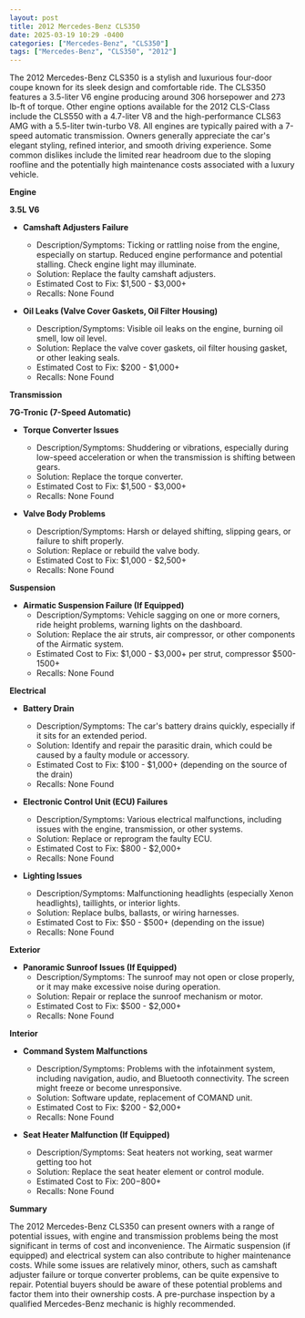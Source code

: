 ```yaml
---
layout: post
title: 2012 Mercedes-Benz CLS350
date: 2025-03-19 10:29 -0400
categories: ["Mercedes-Benz", "CLS350"]
tags: ["Mercedes-Benz", "CLS350", "2012"]
---
```

The 2012 Mercedes-Benz CLS350 is a stylish and luxurious four-door coupe known for its sleek design and comfortable ride. The CLS350 features a 3.5-liter V6 engine producing around 306 horsepower and 273 lb-ft of torque. Other engine options available for the 2012 CLS-Class include the CLS550 with a 4.7-liter V8 and the high-performance CLS63 AMG with a 5.5-liter twin-turbo V8. All engines are typically paired with a 7-speed automatic transmission. Owners generally appreciate the car's elegant styling, refined interior, and smooth driving experience. Some common dislikes include the limited rear headroom due to the sloping roofline and the potentially high maintenance costs associated with a luxury vehicle.

**Engine**

**3.5L V6**

*   **Camshaft Adjusters Failure**
    *   Description/Symptoms: Ticking or rattling noise from the engine, especially on startup. Reduced engine performance and potential stalling. Check engine light may illuminate.
    *   Solution: Replace the faulty camshaft adjusters.
    *   Estimated Cost to Fix: $1,500 - $3,000+
    * Recalls: None Found

*   **Oil Leaks (Valve Cover Gaskets, Oil Filter Housing)**
    *   Description/Symptoms: Visible oil leaks on the engine, burning oil smell, low oil level.
    *   Solution: Replace the valve cover gaskets, oil filter housing gasket, or other leaking seals.
    *   Estimated Cost to Fix: $200 - $1,000+
    *   Recalls: None Found

**Transmission**

**7G-Tronic (7-Speed Automatic)**

*   **Torque Converter Issues**
    *   Description/Symptoms: Shuddering or vibrations, especially during low-speed acceleration or when the transmission is shifting between gears.
    *   Solution: Replace the torque converter.
    *   Estimated Cost to Fix: $1,500 - $3,000+
    *   Recalls: None Found

*   **Valve Body Problems**
    *   Description/Symptoms: Harsh or delayed shifting, slipping gears, or failure to shift properly.
    *   Solution: Replace or rebuild the valve body.
    *   Estimated Cost to Fix: $1,000 - $2,500+
    *   Recalls: None Found

**Suspension**

*   **Airmatic Suspension Failure (If Equipped)**
    *   Description/Symptoms: Vehicle sagging on one or more corners, ride height problems, warning lights on the dashboard.
    *   Solution: Replace the air struts, air compressor, or other components of the Airmatic system.
    *   Estimated Cost to Fix: $1,000 - $3,000+ per strut, compressor $500-1500+
    *   Recalls: None Found

**Electrical**

*   **Battery Drain**
    *   Description/Symptoms: The car's battery drains quickly, especially if it sits for an extended period.
    *   Solution: Identify and repair the parasitic drain, which could be caused by a faulty module or accessory.
    *   Estimated Cost to Fix: $100 - $1,000+ (depending on the source of the drain)
    *   Recalls: None Found

*   **Electronic Control Unit (ECU) Failures**
    *   Description/Symptoms: Various electrical malfunctions, including issues with the engine, transmission, or other systems.
    *   Solution: Replace or reprogram the faulty ECU.
    *   Estimated Cost to Fix: $800 - $2,000+
    *   Recalls: None Found

*   **Lighting Issues**
    *   Description/Symptoms: Malfunctioning headlights (especially Xenon headlights), taillights, or interior lights.
    *   Solution: Replace bulbs, ballasts, or wiring harnesses.
    *   Estimated Cost to Fix: $50 - $500+ (depending on the issue)
    *   Recalls: None Found

**Exterior**

*   **Panoramic Sunroof Issues (If Equipped)**
    *   Description/Symptoms: The sunroof may not open or close properly, or it may make excessive noise during operation.
    *   Solution: Repair or replace the sunroof mechanism or motor.
    *   Estimated Cost to Fix: $500 - $2,000+
    *   Recalls: None Found

**Interior**

*   **Command System Malfunctions**
    *   Description/Symptoms: Problems with the infotainment system, including navigation, audio, and Bluetooth connectivity. The screen might freeze or become unresponsive.
    *   Solution: Software update, replacement of COMAND unit.
    *   Estimated Cost to Fix: $200 - $2,000+
    *   Recalls: None Found

*   **Seat Heater Malfunction (If Equipped)**
    *   Description/Symptoms: Seat heaters not working, seat warmer getting too hot
    *   Solution: Replace the seat heater element or control module.
    *   Estimated Cost to Fix: $200-$800+
    *   Recalls: None Found

**Summary**

The 2012 Mercedes-Benz CLS350 can present owners with a range of potential issues, with engine and transmission problems being the most significant in terms of cost and inconvenience. The Airmatic suspension (if equipped) and electrical system can also contribute to higher maintenance costs. While some issues are relatively minor, others, such as camshaft adjuster failure or torque converter problems, can be quite expensive to repair. Potential buyers should be aware of these potential problems and factor them into their ownership costs. A pre-purchase inspection by a qualified Mercedes-Benz mechanic is highly recommended.

